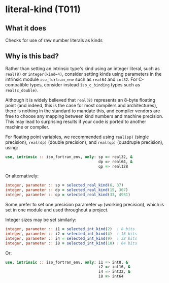 # literal-kind (T011)
## What it does
Checks for use of raw number literals as kinds

## Why is this bad?
Rather than setting an intrinsic type's kind using an integer literal, such as
`real(8)` or `integer(kind=4)`, consider setting kinds using parameters in the
intrinsic module `iso_fortran_env` such as `real64` and `int32`. For
C-compatible types, consider instead `iso_c_binding` types such as
`real(c_double)`.

Although it is widely believed that `real(8)` represents an 8-byte floating
point (and indeed, this is the case for most compilers and architectures),
there is nothing in the standard to mandate this, and compiler vendors are free
to choose any mapping between kind numbers and machine precision. This may lead
to surprising results if your code is ported to another machine or compiler.

For floating point variables, we recommended using `real(sp)` (single
precision), `real(dp)` (double precision), and `real(qp)` (quadruple precision),
using:

```f90
use, intrinsic :: iso_fortran_env, only: sp => real32, &
                                         dp => real64, &
                                         qp => real128
```

Or alternatively:

```f90
integer, parameter :: sp = selected_real_kind(6, 37)
integer, parameter :: dp = selected_real_kind(15, 307)
integer, parameter :: qp = selected_real_kind(33, 4931)
```

Some prefer to set one precision parameter `wp` (working precision), which is
set in one module and used throughout a project.

Integer sizes may be set similarly:

```f90
integer, parameter :: i1 = selected_int_kind(2)  ! 8 bits
integer, parameter :: i2 = selected_int_kind(4)  ! 16 bits
integer, parameter :: i4 = selected_int_kind(9)  ! 32 bits
integer, parameter :: i8 = selected_int_kind(18) ! 64 bits
```

Or:

```f90
use, intrinsic :: iso_fortran_env, only: i1 => int8, &
                                         i2 => int16, &
                                         i4 => int32, &
                                         i8 => int64
```